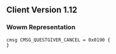 ## Client Version 1.12

### Wowm Representation
```rust,ignore
cmsg CMSG_QUESTGIVER_CANCEL = 0x0190 {
}

```
